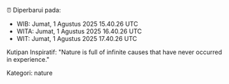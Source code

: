 ⏰ Diperbarui pada:
- WIB: Jumat, 1 Agustus 2025 15.40.26 UTC
- WITA: Jumat, 1 Agustus 2025 16.40.26 UTC
- WIT: Jumat, 1 Agustus 2025 17.40.26 UTC

Kutipan Inspiratif:
"Nature is full of infinite causes that have never occurred in experience."


Kategori: nature

